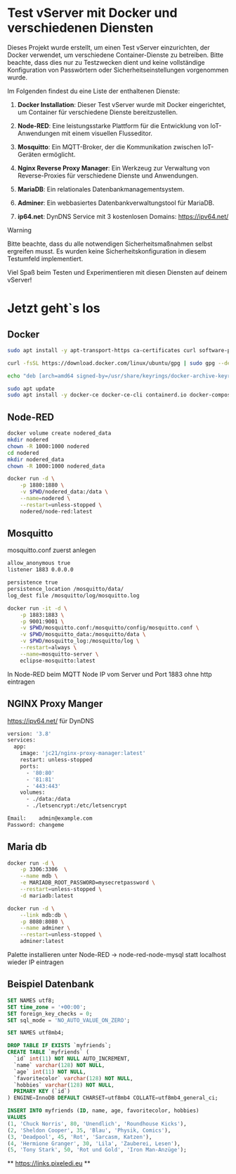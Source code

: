 # Test vServer mit Docker und verschiedenen Diensten

Dieses Projekt wurde erstellt, um einen Test vServer einzurichten, der Docker verwendet, um verschiedene Container-Dienste zu betreiben. Bitte beachte, dass dies nur zu Testzwecken dient und keine vollständige Konfiguration von Passwörtern oder Sicherheitseinstellungen vorgenommen wurde.

Im Folgenden findest du eine Liste der enthaltenen Dienste:

1. **Docker Installation**: Dieser Test vServer wurde mit Docker eingerichtet, um Container für verschiedene Dienste bereitzustellen.

2. **Node-RED**: Eine leistungsstarke Plattform für die Entwicklung von IoT-Anwendungen mit einem visuellen Flusseditor.

3. **Mosquitto**: Ein MQTT-Broker, der die Kommunikation zwischen IoT-Geräten ermöglicht.

4. **Nginx Reverse Proxy Manager**: Ein Werkzeug zur Verwaltung von Reverse-Proxies für verschiedene Dienste und Anwendungen.

5. **MariaDB**: Ein relationales Datenbankmanagementsystem.

6. **Adminer**: Ein webbasiertes Datenbankverwaltungstool für MariaDB.

7. **ip64.net**: DynDNS Service mit 3 kostenlosen Domains: https://ipv64.net/


> [!WARNING]  
> Bitte beachte, dass du alle notwendigen Sicherheitsmaßnahmen selbst ergreifen musst. Es wurden keine Sicherheitskonfiguration in diesem Testumfeld implementiert.

Viel Spaß beim Testen und Experimentieren mit diesen Diensten auf deinem vServer!

# Jetzt geht`s los

## Docker

```bash
sudo apt install -y apt-transport-https ca-certificates curl software-properties-common
```

```bash
curl -fsSL https://download.docker.com/linux/ubuntu/gpg | sudo gpg --dearmor -o /usr/share/keyrings/docker-archive-keyring.gpg
```

```bash
echo "deb [arch=amd64 signed-by=/usr/share/keyrings/docker-archive-keyring.gpg] https://download.docker.com/linux/ubuntu $(lsb_release -cs) stable" | sudo tee /etc/apt/sources.list.d/docker.list > /dev/null
```

```bash
sudo apt update
sudo apt install -y docker-ce docker-ce-cli containerd.io docker-compose
```

## Node-RED

```bash
docker volume create nodered_data
mkdir nodered
chown -R 1000:1000 nodered
cd nodered
mkdir nodered_data
chown -R 1000:1000 nodered_data
```

```bash
docker run -d \
    -p 1880:1880 \
    -v $PWD/nodered_data:/data \
    --name=nodered \
    --restart=unless-stopped \
    nodered/node-red:latest
```

## Mosquitto

mosquitto.conf zuerst anlegen

```bash
allow_anonymous true
listener 1883 0.0.0.0

persistence true
persistence_location /mosquitto/data/
log_dest file /mosquitto/log/mosquitto.log
```

```bash
docker run -it -d \
    -p 1883:1883 \
    -p 9001:9001 \
    -v $PWD/mosquitto.conf:/mosquitto/config/mosquitto.conf \
    -v $PWD/mosquitto_data:/mosquitto/data \
    -v $PWD/mosquitto_log:/mosquitto/log \
    --restart=always \
    --name=mosquitto-server \
    eclipse-mosquitto:latest
```

In Node-RED beim MQTT Node IP vom Server und Port 1883 ohne http eintragen

## NGINX Proxy Manger

https://ipv64.net/ für DynDNS

```bash
version: '3.8'
services:
  app:
    image: 'jc21/nginx-proxy-manager:latest'
    restart: unless-stopped
    ports:
      - '80:80'
      - '81:81'
      - '443:443'
    volumes:
      - ./data:/data
      - ./letsencrypt:/etc/letsencrypt

Email:    admin@example.com
Password: changeme
```

## Maria db

```bash
docker run -d \
    -p 3306:3306  \
    --name mdb \
    -e MARIADB_ROOT_PASSWORD=mysecretpassword \
	--restart=unless-stopped \
    -d mariadb:latest
```


```bash
docker run -d \
    --link mdb:db \
    -p 8080:8080 \
    --name adminer \
    --restart=unless-stopped \
    adminer:latest
```

Palette installieren unter Node-RED -> node-red-node-mysql
statt localhost wieder IP eintragen


## Beispiel Datenbank

```sql
SET NAMES utf8;
SET time_zone = '+00:00';
SET foreign_key_checks = 0;
SET sql_mode = 'NO_AUTO_VALUE_ON_ZERO';

SET NAMES utf8mb4;

DROP TABLE IF EXISTS `myfriends`;
CREATE TABLE `myfriends` (
  `id` int(11) NOT NULL AUTO_INCREMENT,
  `name` varchar(128) NOT NULL,
  `age` int(11) NOT NULL,
  `favoritecolor` varchar(128) NOT NULL,
  `hobbies` varchar(128) NOT NULL,
  PRIMARY KEY (`id`)
) ENGINE=InnoDB DEFAULT CHARSET=utf8mb4 COLLATE=utf8mb4_general_ci;

INSERT INTO myfriends (ID, name, age, favoritecolor, hobbies)
VALUES
(1, 'Chuck Norris', 80, 'Unendlich', 'Roundhouse Kicks'),
(2, 'Sheldon Cooper', 35, 'Blau', 'Physik, Comics'),
(3, 'Deadpool', 45, 'Rot', 'Sarcasm, Katzen'),
(4, 'Hermione Granger', 30, 'Lila', 'Zauberei, Lesen'),
(5, 'Tony Stark', 50, 'Rot und Gold', 'Iron Man-Anzüge');
``````

** https://links.pixeledi.eu **
